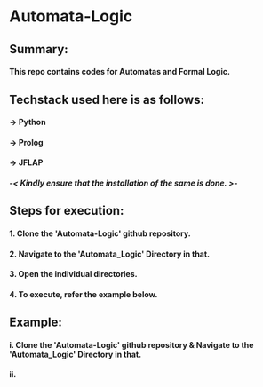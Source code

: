 # Automata-Logic
###
###
###

## Summary:
#### This repo contains codes for Automatas and Formal Logic.
###
## Techstack used here is as follows:
#### -> Python
#### -> Prolog
#### -> JFLAP
##### -< Kindly ensure that the installation of the same is done. >-
###
 
## Steps for execution:

  #### 1. Clone the 'Automata-Logic' github repository.
  #### 2. Navigate to the 'Automata_Logic' Directory in that.
  #### 3. Open the individual directories.
  #### 4. To execute, refer the example below. 
  
  
  ###
  ###
  ###
  
## Example:
  #### i. Clone the 'Automata-Logic' github repository & Navigate to the 'Automata_Logic' Directory in that.
  #### ii. 
 

  ###
  ###
  ###  

  
  #

